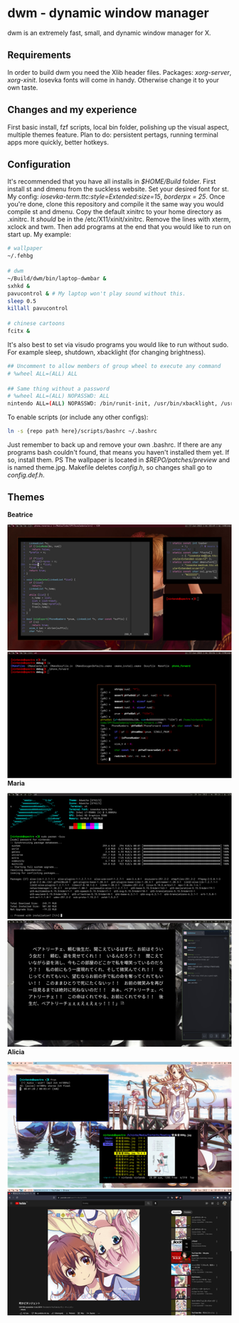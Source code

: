dwm - dynamic window manager
============================
dwm is an extremely fast, small, and dynamic window manager for X.


Requirements
------------
In order to build dwm you need the Xlib header files.
Packages: *xorg-server*, *xorg-xinit*.
Iosevka fonts will come in handy. Otherwise change it to your own taste.

Changes and my experience
-------------------------
First basic install, fzf scripts, local bin folder, polishing up the visual
aspect, multiple themes feature. Plan to do: persistent pertags, running
terminal apps more quickly, better hotkeys.

Configuration
-------------
It's recommended that you have all installs in *$HOME/Build* folder.
First install st and dmenu from the suckless website. Set your desired font
for st. My config: *iosevka-term.ttc:style=Extended:size=15*, *borderpx = 25*.
Once you're done, clone this repository and compile it the same way you would
compile st and dmenu.
Copy the default xinitrc to your home directory as .xinitrc. It *should*
be in the /etc/X11/xinit/xinitrc. Remove the lines with xterm, xclock and
twm. Then add programs at the end that you would like to run on start up.
My example:
```bash
# wallpaper
~/.fehbg

# dwm
~/Build/dwm/bin/laptop-dwmbar &
sxhkd &
pavucontrol & # My laptop won't play sound without this.
sleep 0.5
killall pavucontrol

# chinese cartoons
fcitx &
```  
It's also best to set via visudo programs you would like to run without sudo.
For example sleep, shutdown, xbacklight (for changing brightness).
```bash
## Uncomment to allow members of group wheel to execute any command
# %wheel ALL=(ALL) ALL

## Same thing without a password
# %wheel ALL=(ALL) NOPASSWD: ALL
nintendo ALL=(ALL) NOPASSWD: /bin/runit-init, /usr/bin/xbacklight, /usr/bin/zzz
```  
To enable scripts (or include any other configs):
```bash
ln -s {repo path here}/scripts/bashrc ~/.bashrc
```
Just remember to back up and remove your own .bashrc. If there are any programs
bash couldn't found, that means you haven't installed them yet. If so, install them.
PS The wallpaper is located in *$REPO/patches/preview* and is named theme.jpg.
Makefile deletes *config.h*, so changes shall go to *config.def.h*.

Themes 
------
**Beatrice**

![write](patch/preview/beatrice-write.jpg)
![compile](patch/preview/beatrice-compile.jpg)
**Maria**

![compile](patch/preview/maria-compile.jpg)
![fun](patch/preview/maria-fun.jpg)
**Alicia**

![general](patch/preview/alicia-general.jpg)
![browse](patch/preview/alicia-browse.jpg)
